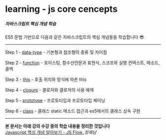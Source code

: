 # learning - js core cencepts

##### 자바스크립트 핵심 개념 학습
ES5 문법 기반으로 다음과 같은 자바스크립트의 핵심 개념들을 학습합니다 😎        
            
---
          
Step 1 - [data-type](./data-type) - 기본형과 참조형의 종류 및 차이점      
       
Step 2 - [function](./function) - 호이스팅, 함수선언문과 표현식, 스코프와 실행 컨텍스트, 메소드, 콜백     
         
Step 3 - [this](./this) - 호출 위치와 방식에 따른 this        
         
Step 4 - [closure](./closure) - 클로저와 클로저의 사용 예제       
           
Step 5 - [prototype](./prototype) - 프로토타입과 프로토타입 체이닝        
         
Step 6 - [class](./class) - 클래스 static 메소드 접근과 es5에서의 클래스 상속 구현        
         
---
           
            
**본 문서는 아래 강의 수강 중의 학습 내용을 정리한 것입니다**         
[Javascript 핵심 개념 알아보기 - JS Flow](https://www.inflearn.com/course/%ED%95%B5%EC%8B%AC%EA%B0%9C%EB%85%90-javascript-flow)*_정재남*